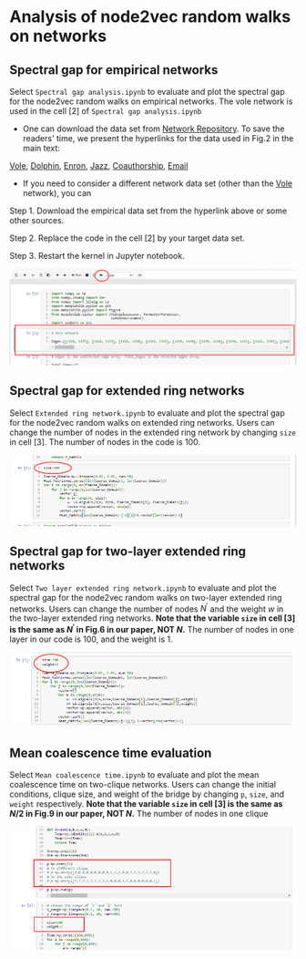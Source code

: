 # Analysis of node2vec random walks on networks

## Spectral gap for empirical networks

Select `Spectral gap analysis.ipynb` to evaluate and plot the spectral gap for the node2vec random walks on empirical networks. The vole network is used in the cell [2] of `Spectral gap analysis.ipynb`

* One can download the data set from [Network Repository](http://networkrepository.com/). To save the readers' time, we present the hyperlinks for the data used in Fig.2 in the main text:

[Vole](http://networkrepository.com/mammalia-voles-bhp-trapping-55.php), [Dolphin](http://networkrepository.com/dolphins.php), [Enron](http://networkrepository.com/email-enron-only.php), [Jazz](http://networkrepository.com/jazz.php), [Coauthorship](http://networkrepository.com/ca-netscience.php), [Email](http://networkrepository.com/email-univ.php)

* If you need to consider a different network data set (other than the [Vole](http://networkrepository.com/mammalia-voles-bhp-trapping-55.php) network), you can

Step 1. Download the empirical data set from the hyperlink above or some other sources.

Step 2. Replace the code in the cell [2] by your target data set. 

Step 3. Restart the kernel in Jupyter notebook.

![Spectral gap for empirical networks](https://github.com/Lingqi-Meng/Analysis-of-node2vec-random-walks-on-networks/blob/master/images/image1.png)


## Spectral gap for extended ring networks

Select `Extended ring network.ipynb` to evaluate and plot the spectral gap for the node2vec random walks on extended ring networks. Users can change the number of nodes in the extended ring network by changing `size` in cell [3]. The number of nodes in the code is 100.

![Spectral gap for extended ring networks](https://github.com/Lingqi-Meng/Analysis-of-node2vec-random-walks-on-networks/blob/master/images/image2.png)

## Spectral gap for two-layer extended ring networks

Select `Two layer extended ring network.ipynb` to evaluate and plot the spectral gap for the node2vec random walks on two-layer extended ring networks. Users can change the number of nodes $N^\prime$ and the weight $w$ in the two-layer extended ring networks. **Note that the variable `size` in cell [3] is the same as $N^\prime$ in Fig.6 in our paper, NOT $N$.** The number of nodes in one layer in our code is 100, and the weight is 1.

![Spectral gap for two-layer extended ring networks](https://github.com/Lingqi-Meng/Analysis-of-node2vec-random-walks-on-networks/blob/master/images/image3.png)

## Mean coalescence time evaluation

Select `Mean coalescence time.ipynb` to evaluate and plot the mean coalescence time on two-clique networks. Users can change the initial conditions, clique size, and weight of the bridge by changing `p`, `size`, and `weight` respectively. **Note that the variable `size` in cell [3] is the same as $N/2$ in Fig.9 in our paper, NOT $N$.** The number of nodes in one clique

![Mean coalescence time](https://github.com/Lingqi-Meng/Analysis-of-node2vec-random-walks-on-networks/blob/master/images/image4.png)
